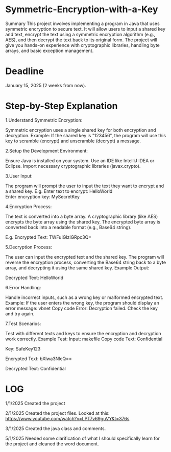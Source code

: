 # Symmetric-Encryption-with-a-Key
Summary
This project involves implementing a program in Java that uses symmetric encryption to secure text. It will allow users to input a shared key and text, encrypt the text using a symmetric encryption algorithm (e.g., AES), and then decrypt the text back to its original form. The project will give you hands-on experience with cryptographic libraries, handling byte arrays, and basic exception management.

# Deadline
January 15, 2025 (2 weeks from now).

# Step-by-Step Explanation
1.Understand Symmetric Encryption:

Symmetric encryption uses a single shared key for both encryption and decryption.
Example: If the shared key is "123456", the program will use this key to scramble (encrypt) and unscramble (decrypt) a message.

2.Setup the Development Environment:

Ensure Java is installed on your system.
Use an IDE like IntelliJ IDEA or Eclipse.
Import necessary cryptographic libraries (javax.crypto).

3.User Input:

The program will prompt the user to input the text they want to encrypt and a shared key.
E.g.
Enter text to encrypt: HelloWorld  
Enter encryption key: MySecretKey

4.Encryption Process:

The text is converted into a byte array.
A cryptographic library (like AES) encrypts the byte array using the shared key.
The encrypted byte array is converted back into a readable format (e.g., Base64 string).

E.g. Encrypted Text: TWFuIGlzIGRpc3Q=

5.Decryption Process:

The user can input the encrypted text and the shared key.
The program will reverse the encryption process, converting the Base64 string back to a byte array, and decrypting it using the same shared key.
Example Output:

Decrypted Text: HelloWorld

6.Error Handling:

Handle incorrect inputs, such as a wrong key or malformed encrypted text.
Example: If the user enters the wrong key, the program should display an error message:
vbnet
Copy code
Error: Decryption failed. Check the key and try again.

7.Test Scenarios:

Test with different texts and keys to ensure the encryption and decryption work correctly.
Example Test:
Input:
makefile
Copy code
Text: Confidential  

Key: SafeKey123

Encrypted Text: bXlwa3NlcQ==

Decrypted Text: Confidential


# LOG
1/1/2025
Created the project

2/1/2025
Created the project files. Looked at this: https://www.youtube.com/watch?v=LPT7v69guVY&t=376s

3/1/2025
Created the java class and comments.

5/1/2025
Needed some clarification of what I should specifically learn for the project and cleaned the word document.